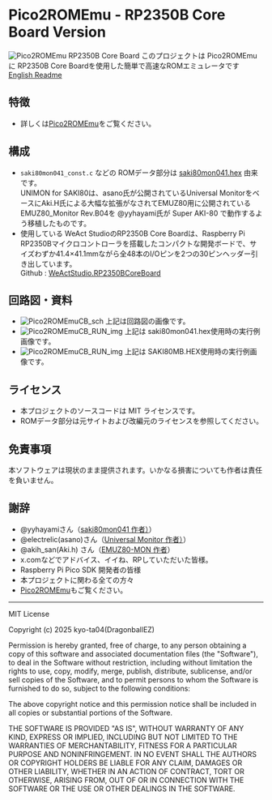 # Pico2ROMEmu - RP2350B Core Board Version
<!-- ![Pico2ROMEmu RP2350B Core Board](./IMG/Pico2ROMEmuPCB_CoreBoard_img_1.jpg) -->
![Pico2ROMEmu RP2350B Core Board](./IMG/Pico2ROMEmuPCB_CoreBoard_img_2.jpg)
このプロジェクトは Pico2ROMEmuに RP2350B Core Boardを使用した簡単で高速なROMエミュレータです  
[English Readme](./README.en.md)

## 特徴
- 詳しくは[Pico2ROMEmu](https://github.com/kyo-ta04/Pico2ROMEmuBR)をご覧ください。

## 構成
- `saki80mon041_const.c` などの ROMデータ部分は [saki80mon041.hex](https://github.com/yyhayami/saki80mon041) 由来です。  
UNIMON for SAKI80は、asano氏が公開されているUniversal MonitorをベースにAki.H氏による大幅な拡張がなされてEMUZ80用に公開されているEMUZ80_Monitor Rev.B04を @yyhayami氏が Super AKI-80 で動作するよう移植したものです。
- 使用している WeAct StudioのRP2350B Core Boardは、Raspberry Pi RP2350Bマイクロコントローラを搭載したコンパクトな開発ボードで、サイズわずか41.4×41.1mmながら全48本のI/Oピンを2つの30ピンヘッダー引き出しています。  
Github : [WeActStudio.RP2350BCoreBoard](https://github.com/WeActStudio/WeActStudio.RP2350BCoreBoard)


## 回路図・資料
- ![Pico2ROMEmuCB_sch](./IMG/Pico2ROMEmuCB_sch.jpg)
上記は回路図の画像です。
- ![Pico2ROMEmuCB_RUN_img](./IMG/Pico2ROMEmuCB_RUN_img_2.jpg)
上記は saki80mon041.hex使用時の実行例画像です。
- ![Pico2ROMEmuCB_RUN_img](./IMG/Pico2ROMEmuCB_RUN_img_1.jpg)
上記は SAKI80MB.HEX使用時の実行例画像です。

## ライセンス
- 本プロジェクトのソースコードは MIT ライセンスです。
- ROMデータ部分は元サイトおよび改編元のライセンスを参照してください。

## 免責事項
本ソフトウェアは現状のまま提供されます。いかなる損害についても作者は責任を負いません。

## 謝辞
- @yyhayamiさん（[saki80mon041 作者）](https://github.com/yyhayami/saki80mon041)）
- @electrelic(asano)さん（[Universal Monitor 作者）](https://electrelic.com/electrelic/node/1317)）
- @akih_san(Aki.h) さん（[EMUZ80-MON 作者](https://github.com/akih-san/EMUZ80-MON)）
- x.comなどでアドバイス、イイね、RPしていただいた皆様。
- Raspberry Pi Pico SDK 開発者の皆様
- 本プロジェクトに関わる全ての方々
- [Pico2ROMEmu](https://github.com/kyo-ta04/Pico2ROMEmuBR)もご覧ください。

---

MIT License

Copyright (c) 2025 kyo-ta04(DragonballEZ)

Permission is hereby granted, free of charge, to any person obtaining a copy
of this software and associated documentation files (the "Software"), to deal
in the Software without restriction, including without limitation the rights
to use, copy, modify, merge, publish, distribute, sublicense, and/or sell
copies of the Software, and to permit persons to whom the Software is
furnished to do so, subject to the following conditions:

The above copyright notice and this permission notice shall be included in all
copies or substantial portions of the Software.

THE SOFTWARE IS PROVIDED "AS IS", WITHOUT WARRANTY OF ANY KIND, EXPRESS OR
IMPLIED, INCLUDING BUT NOT LIMITED TO THE WARRANTIES OF MERCHANTABILITY,
FITNESS FOR A PARTICULAR PURPOSE AND NONINFRINGEMENT. IN NO EVENT SHALL THE
AUTHORS OR COPYRIGHT HOLDERS BE LIABLE FOR ANY CLAIM, DAMAGES OR OTHER
LIABILITY, WHETHER IN AN ACTION OF CONTRACT, TORT OR OTHERWISE, ARISING FROM,
OUT OF OR IN CONNECTION WITH THE SOFTWARE OR THE USE OR OTHER DEALINGS IN THE
SOFTWARE.
